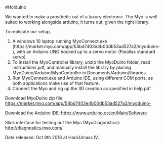 #Holduino

We wanted to make a prosthetic out of a luxury electronic. The Myo is well suited to working alongside arduino, it turns out, given the right library.

To replicate our setup, <ol>
<li>A windows 10 laptop running MyoConnect.exe (https://market.myo.com/app/54bd7403e4b00db53ad527a2/myoduino-), with an Arduino UNO hooked up to a servo motor (Parallax standard servo).</li>
<li>To install the MyoController library, unzip the MyoDuino folder, read instructions.pdf, and manually install the library by placing MyoDuino/Arduino/MyoController in Documents/Arduino/libraries.</li>
<li>Run MyoConnect.exe and Arduino IDE, using different COM ports, as both applications make use of that feature.</li>
<li>Connect the Myo and rig up the 3D creation as specified in help.pdf</li>
</ol> 

Download MyoDuino zip file: https://market.myo.com/app/54bd7403e4b00db53ad527a2/myoduino-

Download the Arduino IDE: https://www.arduino.cc/en/Main/Software

Slick interface for testing out the Myo (MyoDiagnostics): http://diagnostics.myo.com/

Date released: Oct 9th 2016 at HackUmass IV.
